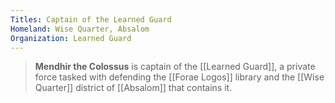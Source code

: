 ```yaml
---
Titles: Captain of the Learned Guard
Homeland: Wise Quarter, Absalom
Organization: Learned Guard
---
```


> **Mendhir the Colossus** is captain of the [[Learned Guard]], a private force tasked with defending the [[Forae Logos]] library and the [[Wise Quarter]] district of [[Absalom]] that contains it.







